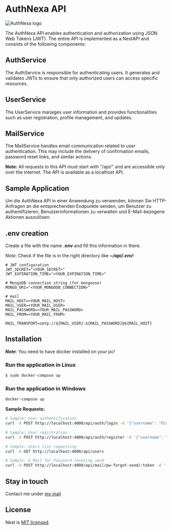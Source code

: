 # AuthNexa API
![AuthNexa logo](https://github.com/RikoxCode/AuthNexa/assets/111433435/c2b4752e-3b70-4b97-9c23-11ae9d763d7c)

The AuthNexa API enables authentication and authorization using JSON Web Tokens (JWT). The entire API is implemented as a NestAPI and consists of the following components:

## AuthService
The AuthService is responsible for authenticating users. It generates and validates JWTs to ensure that only authorized users can access specific resources.

## UserService
The UserService manages user information and provides functionalities such as user registration, profile management, and updates.

## MailService
The MailService handles email communication related to user authentication. This may include the delivery of confirmation emails, password reset links, and similar actions.

**Note:** All requests to this API must start with "/api/" and are accessible only over the internet. The API is available as a localhost API.

## Sample Application
Um die AuthNexa API in einer Anwendung zu verwenden, können Sie HTTP-Anfragen an die entsprechenden Endpunkte senden, um Benutzer zu authentifizieren, Benutzerinformationen zu verwalten und E-Mail-bezogene Aktionen auszulösen.


## .env creation

Create a file with the name **.env** and fill this information in there.

*Note*: Check if the file is in the right directory like ***~/api/.env***!
```.env
# JWT configuration
JWT_SECRET="<YOUR_SECRET>"
JWT_EXPIRATION_TIME="<YOUR_EXPIRATION_TIME>"

# MongoDB connection string (for mongoose)
MONGO_URI="<YOUR_MONGODB_CONNECTION>"

# mail
MAIL_HOST=<YOUR_MAIL_HOST>
MAIL_USER=<YOUR_MAIL_USER>
MAIL_PASSWORD=<YOUR_MAIL_PASSWORD>
MAIL_FROM=<YOUR_MAIL_FROM>

MAIL_TRANSPORT=smtp://${MAIL_USER}:${MAIL_PASSWORD}@${MAIL_HOST}
```

## Installation

***Note***: You need to have docker installed on your pc!

### Run the application in Linux
```bash
$ sudo docker-compose up
```

### Run the application in Windows
```cmd
docker-compose up
```

**Sample Requests:**
```bash
# Sample: User authentification
curl -X POST http://localhost:4000/api/auth/login -d '{"username": "OldUser", "password": "Password01243"}'

# Sample: User registration
curl -X POST http://localhost:4000/api/auth/register -d '{"username": "NewUser", "password": "Password123", "email": "newuser@example.com"}'

# Sample: Users list requesting
curl -X GET http://localhost:4000/api/users

# Sample: E-Mail for Password reseting send
curl -X POST http://localhost:4000/api/mail/pw-forgot-send/:token -d '{"username": "OldUser", "password": "Password01243", email:"olduser@example.com"}'
```

## Stay in touch
Contact me under [my mail](mailto:support@netshlife.dev)

## License

Nest is [MIT licensed](LICENSE).

